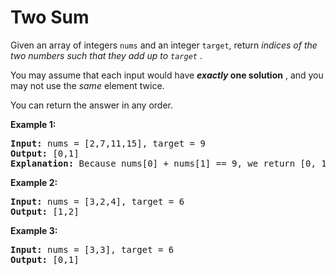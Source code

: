 # Two Sum


Given an array of integers `nums` and an integer `target`, return  *indices of the two numbers such that they add up to `target`* .

You may assume that each input would have  ***exactly* one solution** , and you may not use the *same* element twice.

You can return the answer in any order.

**Example 1:**

<pre><strong>Input:</strong> nums = [2,7,11,15], target = 9
<strong>Output:</strong> [0,1]
<strong>Explanation:</strong> Because nums[0] + nums[1] == 9, we return [0, 1].
</pre>

**Example 2:**

<pre><strong>Input:</strong> nums = [3,2,4], target = 6
<strong>Output:</strong> [1,2]
</pre>

**Example 3:**

<pre><strong>Input:</strong> nums = [3,3], target = 6
<strong>Output:</strong> [0,1]
</pre>
